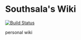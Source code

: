 # Southsala's Wiki

[![Build Status](https://travis-ci.org/nan403/nan403-wiki.svg?branch=writing)](https://travis-ci.org/nan403/nan403-wiki)

personal wiki
